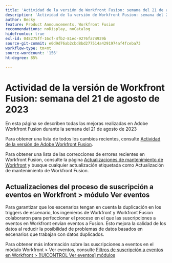 ```yaml
---
title: 'Actividad de la versión de Workfront Fusion: semana del 21 de agosto de 2023'
description: 'Actividad de la versión de Workfront Fusion: semana del 21 de agosto de 2023'
author: Becky
feature: Product Announcements, Workfront Fusion
recommendations: noDisplay, noCatalog
hidefromtoc: true
exl-id: 048275ff-16cf-4fb2-81ec-9276fa74929b
source-git-commit: e0d9d76ab2cbd8bd277514a4291974af4fceba73
workflow-type: tm+mt
source-wordcount: '156'
ht-degree: 85%

---
```


# Actividad de la versión de Workfront Fusion: semana del 21 de agosto de 2023

En esta página se describen todas las mejoras realizadas en Adobe Workfront Fusion durante la semana del
21 de agosto de 2023

Para obtener una lista de todos los cambios recientes, consulte [Actividad de la versión de Adobe Workfront Fusion](/help/workfront-fusion/fusion-product-releases/fusion-release-activity.md).

Para obtener una lista de las correcciones de errores recientes en Workfront Fusion, consulte la página [Actualizaciones de mantenimiento de Workfront](https://experienceleague.adobe.com/docs/workfront-known-issues/releases/current-updates.html?lang=es) y busque cualquier actualización etiquetada como Actualización de mantenimiento de Workfront Fusion.

## Actualizaciones del proceso de suscripción a eventos en Workfront > módulo Ver eventos

Para garantizar que los escenarios tengan en cuenta la duplicación en los triggers de escenario, los ingenieros de Workfront y Workfront Fusion colaboraron para perfeccionar el proceso en el que las suscripciones a eventos en Workfront envían eventos a Fusion. Esto mejora la calidad de los datos al reducir la posibilidad de problemas de datos basados en escenarios que trabajan con datos duplicados.

Para obtener más información sobre las suscripciones a eventos en el módulo Workfront > Ver eventos, consulte [Filtros de suscripción a eventos en Workfront > [!UICONTROL Ver eventos] módulos](/help/workfront-fusion/references/apps-and-modules/adobe-connectors/workfront-modules.md#event-subscription-filters-in-the-workfront--watch-events-modules)
